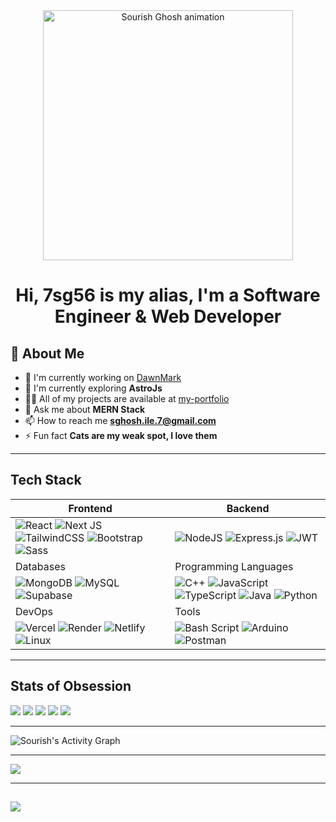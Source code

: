 

<div align="center">
  <img 
    src="https://7sg56.github.io/7sg56/assets/Sourish Ghosh-3.gif" 
    alt="Sourish Ghosh animation" 
    style="width: 400px; height: auto;" 
  />
</div>

<h1 align="center" style="border-bottom: none; margin-bottom: 0;">Hi, 7sg56 is my alias, I'm a Software Engineer & Web Developer</h1>

## 🚀 About Me

- 🔭 I'm currently working on  [DawnMark](https://github.com/7sg56/DawnMark)
- 🌱 I'm currently exploring **AstroJs**
- 👨‍💻 All of my projects are available at [my-portfolio](https://sourish-ghosh.vercel.app)
- 💬 Ask me about **MERN Stack**
- 📫 How to reach me **sghosh.ile.7@gmail.com**
- ⚡ Fun fact **Cats are my weak spot, I love them**

---

## Tech Stack

| Frontend | Backend |
|---------------------|-------------------|
| ![React](https://img.shields.io/badge/react-%2320232a.svg?style=flat&logo=react&logoColor=%2361DAFB) ![Next JS](https://img.shields.io/badge/Next-black?style=flat&logo=next.js&logoColor=white) ![TailwindCSS](https://img.shields.io/badge/tailwindcss-%2338B2AC.svg?style=flat&logo=tailwind-css&logoColor=white) ![Bootstrap](https://img.shields.io/badge/bootstrap-%238511FA.svg?style=flat&logo=bootstrap&logoColor=white) ![Sass](https://img.shields.io/badge/Sass-CC6699?style=flat&logo=sass&logoColor=white) | ![NodeJS](https://img.shields.io/badge/node.js-6DA55F?style=flat&logo=node.js&logoColor=white) ![Express.js](https://img.shields.io/badge/express.js-%23404d59.svg?style=flat&logo=express&logoColor=%2361DAFB) ![JWT](https://img.shields.io/badge/JWT-black?style=flat&logo=JSON%20web%20tokens) |
| Databases | Programming Languages |
| ![MongoDB](https://img.shields.io/badge/MongoDB-%234ea94b.svg?style=flat&logo=mongodb&logoColor=white) ![MySQL](https://img.shields.io/badge/mysql-4479A1.svg?style=flat&logo=mysql&logoColor=white) ![Supabase](https://img.shields.io/badge/Supabase-3ECF8E?style=flat&logo=supabase&logoColor=white) | ![C++](https://img.shields.io/badge/c++-%2300599C.svg?style=flat&logo=c%2B%2B&logoColor=white) ![JavaScript](https://img.shields.io/badge/javascript-%23323330.svg?style=flat&logo=javascript&logoColor=%23F7DF1E) ![TypeScript](https://img.shields.io/badge/typescript-%23007ACC.svg?style=flat&logo=typescript&logoColor=white) ![Java](https://img.shields.io/badge/java-%23ED8B00.svg?style=flat&logo=openjdk&logoColor=white) ![Python](https://img.shields.io/badge/python-3670A0?style=flat&logo=python&logoColor=ffdd54) |
| DevOps | Tools |
| ![Vercel](https://img.shields.io/badge/vercel-%23000000.svg?style=flat&logo=vercel&logoColor=white) ![Render](https://img.shields.io/badge/Render-%46E3B7.svg?style=flat&logo=render&logoColor=white) ![Netlify](https://img.shields.io/badge/netlify-%23000000.svg?style=flat&logo=netlify&logoColor=#00C7B7) ![Linux](https://img.shields.io/badge/Linux-FCC624?style=flat&logo=linux&logoColor=black) | ![Bash Script](https://img.shields.io/badge/bash_script-%23121011.svg?style=flat&logo=gnu-bash&logoColor=white) ![Arduino](https://img.shields.io/badge/-Arduino-00979D?style=flat&logo=Arduino&logoColor=white) ![Postman](https://img.shields.io/badge/Postman-FF6C37?style=flat&logo=postman&logoColor=white) |

---


## Stats of Obsession 

![](http://github-profile-summary-cards.vercel.app/api/cards/profile-details?username=7sg56&theme=aura)
![](http://github-profile-summary-cards.vercel.app/api/cards/repos-per-language?username=7sg56&theme=aura)
![](http://github-profile-summary-cards.vercel.app/api/cards/most-commit-language?username=7sg56&theme=aura)
![](http://github-profile-summary-cards.vercel.app/api/cards/stats?username=7sg56&theme=aura)
![](http://github-profile-summary-cards.vercel.app/api/cards/productive-time?username=7sg56&theme=aura&utcOffset=8)

<hr>

![Sourish's Activity Graph](https://github-readme-activity-graph.vercel.app/graph?username=7sg56&theme=react-dark)

<hr>

![](https://github-profile-trophy.vercel.app/?username=7sg56&theme=onedark&column=-1)

<hr>

[![](https://holopin.me/7sg56)](https://holopin.io/@7sg56)
---
